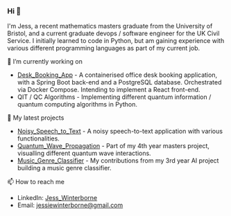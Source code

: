 ### Hi 👋

I'm Jess, a recent mathematics masters graduate from the University of Bristol, and a current graduate devops / software engineer for the UK Civil Service. I initially learned to code in Python, but am gaining experience with various different programming languages as part of my current job.

🔭 I’m currently working on
- [Desk_Booking_App](https://github.com/JessWinterborne/Desk_Booking_App) - A containerised office desk booking application, with a Spring Boot back-end and a PostgreSQL database. Orchestrated via Docker Compose. Intending to implement a React front-end. 
- QIT / QC Algorithms - Implementing different quantum information / quantum computing algorithms in Python.

🌱 My latest projects
- [Noisy_Speech_to_Text](https://github.com/JessWinterborne/Noisy_Speech_to_Text) - A noisy speech-to-text application with various functionalities.
- [Quantum_Wave_Propagation](https://github.com/JessWinterborne/Quantum_Wave_Propagation) - Part of my 4th year masters project, visualling different quantum wave interactions.
- [Music_Genre_Classifier](https://github.com/JessWinterborne/Music_Genre_Classifier) - My contributions from my 3rd year AI project building a music genre classifier.

📫 How to reach me

- LinkedIn: [Jess_Winterborne](https://www.linkedin.com/in/jess-winterborne/)
- Email: jessiewinterborne@gmail.com


<!--
**JessWinterborne/JessWinterborne** is a ✨ _special_ ✨ repository because its `README.md` (this file) appears on your GitHub profile.

Here are some ideas to get you started:

- 🔭 I’m currently working on ...
- 🌱 I’m currently learning ...
- 👯 I’m looking to collaborate on ...
- 🤔 I’m looking for help with ...
- 💬 Ask me about ...
- 📫 How to reach me: ...
- 😄 Pronouns: ...
- ⚡ Fun fact: ...
-->
